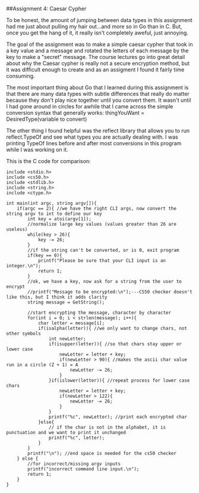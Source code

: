 ##Assignment 4: Caesar Cypher

To be honest, the amount of jumping between data types in this assignment had me just about pulling my hair out...and more so in Go than in C. But, once you get the hang of it, it really isn't completely aweful, just annoying. 

The goal of the assignment was to make a simple caesar cypher that took in a key value and a message and rotated the letters of each message by the key to make a "secret" message. The course lectures go into great detail about why the Caesar cypher is really not a secure encryption method, but it was difficult enough to create and as an assigment I found it fairly time consuming. 

The most important thing about Go that I learned during this assignment is that there are many data types with subtle differences that really do matter because they don't play nice together until you convert them. It wasn't until I had gone around in circles for awhile that I came across the simple conversion syntax that generally works:
	thingYouWant = DesiredType(variable to convert)
	
The other thing I found helpful was the reflect library that allows you to run reflect.TypeOf and see what types you are actually dealing with. I was printing TypeOf lines before and after most conversions in this program while I was working on it. 

This is the C code for comparison: 

	include <stdio.h>
	include <cs50.h>
	include <stdlib.h>
	include <string.h>
	include <ctype.h>

	int main(int argc, string argv[]){
	    if(argc == 2){ //we have the right CLI args, now convert the string argv to int to define our key
	        int key = atoi(argv[1]);
	        //normalize large key values (values greater than 26 are useless)
	        while(key > 26){
	            key -= 26;
	        }
	        //if the string can't be converted, or is 0, exit program
	        if(key == 0){
	            printf("Please be sure that your CLI input is an integer.\n");
	            return 1;
	        } 
	        //ok, we have a key, now ask for a string from the user to encrypt
	        //printf("Message to be encrypted:\n");---CS50 checker doesn't like this, but I think it adds clarity
	        string message = GetString();
        
	        //start encrypting the message, character by character
	        for(int i = 0; i < strlen(message); i++){
	            char letter = message[i];
	            if(isalpha(letter)){ //we only want to change chars, not other symbols
	                int newLetter;
	                if(isupper(letter)){ //so that chars stay upper or lower case
	                    newLetter = letter + key;
	                    if(newLetter > 90){ //makes the ascii char value run in a circle (Z + 1) = A
	                        newLetter -= 26; 
	                    }
	                }if(islower(letter)){ //repeat process for lower case chars
	                    newLetter = letter + key;
	                    if(newLetter > 122){
	                        newLetter -= 26;
	                    }
	                }
	                printf("%c", newLetter); //print each encrypted char
	            }else{
	                // if the char is not in the alphabet, it is punctuation and we want to print it unchanged
	                printf("%c", letter); 
	            }
	        }
	        printf("\n"); //end space is needed for the cs50 checker
	    } else {
	        //for incorrect/missing argv inputs
	        printf("incorrect command line input.\n");
	        return 1; 
	    }
	}